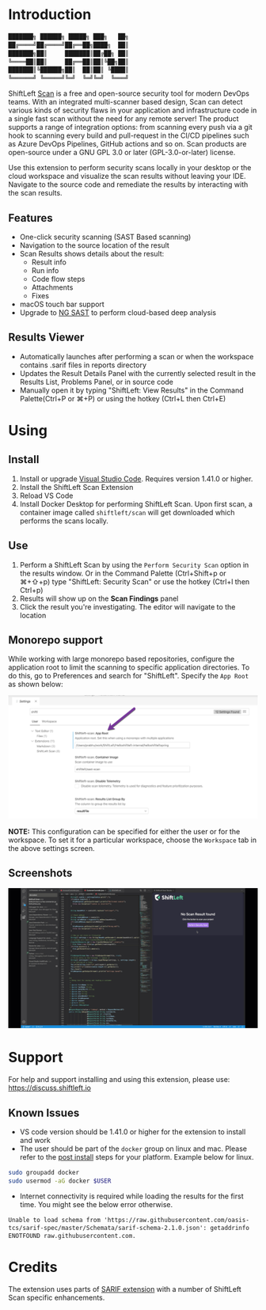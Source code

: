 # Introduction

```bash
███████╗ ██████╗ █████╗ ███╗   ██╗
██╔════╝██╔════╝██╔══██╗████╗  ██║
███████╗██║     ███████║██╔██╗ ██║
╚════██║██║     ██╔══██║██║╚██╗██║
███████║╚██████╗██║  ██║██║ ╚████║
╚══════╝ ╚═════╝╚═╝  ╚═╝╚═╝  ╚═══╝
```

ShiftLeft [Scan](https://docs.shiftleft.io/shiftleft/scan/scan) is a free and open-source security tool for modern DevOps teams. With an integrated multi-scanner based design, Scan can detect various kinds of security flaws in your application and infrastructure code in a single fast scan without the need for any remote server! The product supports a range of integration options: from scanning every push via a git hook to scanning every build and pull-request in the CI/CD pipelines such as Azure DevOps Pipelines, GitHub actions and so on. Scan products are open-source under a GNU GPL 3.0 or later (GPL-3.0-or-later) license.

Use this extension to perform security scans locally in your desktop or the cloud workspace and visualize the scan results without leaving your IDE. Navigate to the source code and remediate the results by interacting with the scan results.

## **Features**

- One-click security scanning (SAST Based scanning)
- Navigation to the source location of the result
- Scan Results shows details about the result:
  - Result info
  - Run info
  - Code flow steps
  - Attachments
  - Fixes
- macOS touch bar support
- Upgrade to [NG SAST](https://www.shiftleft.io/register) to perform cloud-based deep analysis

## Results Viewer

- Automatically launches after performing a scan or when the workspace contains .sarif files in reports directory
- Updates the Result Details Panel with the currently selected result in the Results List, Problems Panel, or in source code
- Manually open it by typing "ShiftLeft: View Results" in the Command Palette(Ctrl+P or ⌘+P) or using the hotkey (Ctrl+L then Ctrl+E)

# Using

## Install

1. Install or upgrade [Visual Studio Code](https://code.visualstudio.com/). Requires version 1.41.0 or higher.
2. Install the ShiftLeft Scan Extension
3. Reload VS Code
4. Install Docker Desktop for performing ShiftLeft Scan. Upon first scan, a container image called `shiftleft/scan` will get downloaded which performs the scans locally.

## Use

1. Perform a ShiftLeft Scan by using the `Perform Security Scan` option in the results window. Or in the Command Palette (Ctrl+Shift+p or ⌘+⇧+p) type "ShiftLeft: Security Scan" or use the hotkey (Ctrl+l then Ctrl+p)
2. Results will show up on the **Scan Findings** panel
3. Click the result you're investigating. The editor will navigate to the location

## Monorepo support

While working with large monorepo based repositories, configure the application root to limit the scanning to specific application directories. To do this, go to Preferences and search for "ShiftLeft". Specify the `App Root` as shown below:

![AppRoot Preference](https://raw.githubusercontent.com/ShiftLeftSecurity/scan-action/master/docs/readmeImages/vscode-pref.png?raw=true)

**NOTE:** This configuration can be specified for either the user or for the workspace. To set it for a particular workspace, choose the `Workspace` tab in the above settings screen.

## Screenshots

![Extension in Action](https://raw.githubusercontent.com/ShiftLeftSecurity/scan-action/master/docs/readmeImages/vscode.gif?raw=true)

# Support

For help and support installing and using this extension, please use: https://discuss.shiftleft.io

## Known Issues

- VS code version should be 1.41.0 or higher for the extension to install and work
- The user should be part of the `docker` group on linux and mac. Please refer to the [post install](https://docs.docker.com/install/linux/linux-postinstall/) steps for your platform. Example below for linux.

```bash
sudo groupadd docker
sudo usermod -aG docker $USER
```

- Internet connectivity is required while loading the results for the first time. You might see the below error otherwise.

```
Unable to load schema from 'https://raw.githubusercontent.com/oasis-tcs/sarif-spec/master/Schemata/sarif-schema-2.1.0.json': getaddrinfo ENOTFOUND raw.githubusercontent.com.
```

# Credits

The extension uses parts of [SARIF extension](https://github.com/Microsoft/sarif-vscode-extension) with a number of ShiftLeft Scan specific enhancements.
